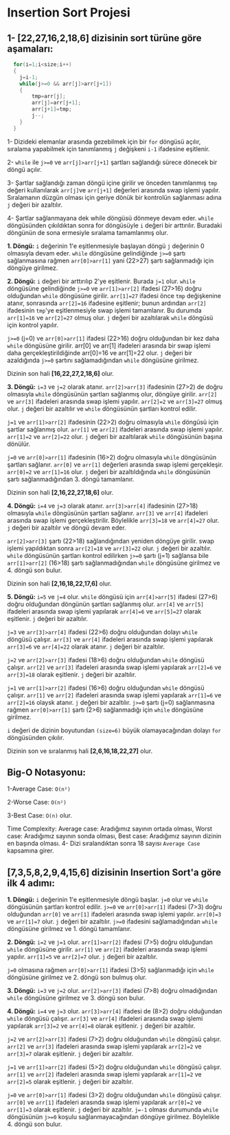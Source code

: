 # Insertion Sort Projesi

## 1- **[22,27,16,2,18,6]** dizisinin sort türüne göre aşamaları:

```c
  for(i=1;i<size;i++)
  {
    j=i-1;
    while(j>=0 && arr[j]>arr[j+1])
    {
    	tmp=arr[j];
    	arr[j]=arr[j+1];
    	arr[j+1]=tmp;
    	j--;
	}
  }
```
1- Dizideki elemanlar arasında gezebilmek için bir `for` döngüsü açılır, sıralama yapabilmek için tanımlanmış `j` değişkeni `i-1` ifadesine eşitlenir.

2- `while` ile `j>=0` ve `arr[j]>arr[j+1]` şartları sağlandığı sürece dönecek bir döngü açılır. 

3- Şartlar sağlandığı zaman döngü içine girilir ve önceden tanımlanmış `tmp` değeri kullanılarak `arr[j]`ve `arr[j+1]`  değerleri arasında swap işlemi yapılır. Sıralamanın düzgün olması için geriye dönük bir kontrolün sağlanması adına `j` değeri bir azaltılır.

4- Şartlar sağlanmayana dek while döngüsü dönmeye devam eder. `while` döngüsünden çıkıldıktan sonra for döngüsüyle `i` değeri bir arttırılır. Buradaki döngünün de sona ermesiyle sıralama tamamlanmış olur.

**1. Döngü:** `i` değerinin 1'e eşitlenmesiyle başlayan döngü `j` değerinin 0 olmasıyla devam eder. `while` döngüsüne gelindiğinde `j>=0` şartı sağlanmasına rağmen `arr[0]>arr[1]` yani (22>27) şartı sağlanmadığı için döngüye girilmez. 

**2. Döngü:** `i` değeri bir arttırılıp 2'ye eşitlenir. Burada `j=1` olur. `while` döngüsüne gelindiğinde `j>=0` ve `arr[1]>arr[2]` ifadesi (27>16) doğru olduğundan `while` döngüsüne girilir. `arr[1]=27` ifadesi önce `tmp` değişkenine atanır, sonrasında `arr[2]=16` ifadesine eşitlenir; bunun ardından `arr[2]` ifadesinin `tmp`'ye eşitlenmesiyle swap işlemi tamamlanır. Bu durumda `arr[1]=16` ve `arr[2]=27` olmuş olur. `j` değeri bir azaltılarak `while` döngüsü için kontrol yapılır.

`j>=0` (j=0) ve `arr[0]>arr[1]` ifadesi (22>16) doğru olduğundan bir kez daha `while` döngüsüne girilir. arr[0] ve arr[1] ifadeleri arasında bir swap işlemi daha gerçekleştirildiğinde arr[0]=16 ve arr[1]=22 olur. `j` değeri bir azaldığında `j>=0` şartını sağlamadığından `while` döngüsüne girilmez.

Dizinin son hali **[16,22,27,2,18,6]** olur.

**3. Döngü:** `i=3` ve `j=2` olarak atanır. `arr[2]>arr[3]` ifadesinin (27>2) de doğru olmasıyla `while` döngüsünün şartları sağlanmış olur, döngüye girilir. `arr[2]` ve `arr[3]` ifadeleri arasında swap işlemi yapılır. `arr[2]=2` ve `arr[3]=27` olmuş olur. `j` değeri bir azaltılır ve `while` döngüsünün şartları kontrol edilir.

`j=1` ve `arr[1]>arr[2]` ifadesinin (22>2) doğru olmasıyla `while` döngüsü için şartlar sağlanmış olur. `arr[1]` ve `arr[2]` ifadeleri arasında swap işlemi yapılır. `arr[1]=2` ve `arr[2]=22` olur. `j` değeri bir azaltılarak `while` döngüsünün başına dönülür.

`j=0` ve `arr[0]>arr[1]` ifadesinin (16>2) doğru olmasıyla `while` döngüsünün şartları sağlanır. `arr[0]` ve `arr[1]` değerleri arasında swap işlemi gerçekleşir. `arr[0]=2` ve `arr[1]=16` olur. `j` değeri bir azaltıldığında `while` döngüsünün şartı sağlanmadığından 3. döngü tamamlanır. 

Dizinin son hali **[2,16,22,27,18,6]** olur.

**4. Döngü:** `i=4` ve `j=3` olarak atanır. `arr[3]>arr[4]` ifadesinin (27>18) olmasıyla `while` döngüsünün şartları sağlanır. `arr[3]` ve `arr[4]` ifadeleri arasında swap işlemi gerçekleştirilir. Böylelikle `arr[3]=18` ve `arr[4]=27` olur. `j` değeri bir azaltılır ve döngü devam eder.

`arr[2]>arr[3]` şartı (22>18) sağlandığından yeniden döngüye girilir. swap işlemi yapıldıktan sonra `arr[2]=18` ve `arr[3]=22` olur. `j` değeri bir azaltılır.
`while` döngüsünün şartları kontrol edilirken `j>=0` şartı (j=1) sağlansa bile `arr[1]>arr[2]` (16>18) şartı sağlanmadığından `while` döngüsüne girilmez ve 4. döngü son bulur.

Dizinin son hali **[2,16,18,22,17,6]** olur. 

**5. Döngü:** `i=5` ve `j=4` olur. `while` döngüsü için `arr[4]>arr[5]` ifadesi (27>6) doğru olduğundan döngünün şartları sağlanmış olur. `arr[4]` ve `arr[5]` ifadeleri arasında swap işlemi yapılarak `arr[4]=6` ve `arr[5]=27` olarak eşitlenir. `j` değeri bir azaltılır.

`j=3` ve `arr[3]>arr[4]` ifadesi (22>6) doğru olduğundan dolayı `while` döngüsü çalışır. `arr[3]` ve `arr[4]` ifadeleri arasında swap işlemi yapılarak `arr[3]=6` ve `arr[4]=22` olarak atanır. `j` değeri bir azaltılır.

`j=2` ve `arr[2]>arr[3]` ifadesi (18>6) doğru olduğundan `while` döngüsü çalışır. `arr[2]` ve `arr[3]` ifadeleri arasında swap işlemi yapılarak `arr[2]=6` ve `arr[3]=18` olarak eşitlenir. `j` değeri bir azaltılır.

`j=1` ve `arr[1]>arr[2]` ifadesi (16>6) doğru olduğundan `while` döngüsü çalışır. `arr[1]` ve `arr[2]` ifadeleri arasında swap işlemi yapılarak `arr[1]=6` ve `arr[2]=16` olaysk atanır. `j` değeri bir azaltılır. `j>=0` şartı (j=0) sağlanmasına  rağmen `arr[0]>arr[1]` şartı (2>6) sağlanmadığı için `while` döngüsüne girilmez.

`i` değeri de dizinin boyutundan `(size=6)` büyük olamayacağından dolayı `for` döngüsünden çıkılır. 

Dizinin son ve sıralanmış hali **[2,6,16,18,22,27]** olur.

## Big-O Notasyonu:

1-Average Case: `O(n²)`

2-Worse Case: `O(n²)`

3-Best Case: `O(n)` olur.

Time Complexity: 
Average case: Aradığımız sayının ortada olması, Worst case: Aradığımız sayının sonda olması, Best case: Aradığımız sayının dizinin en başında olması.
4- Dizi sıralandıktan sonra 18 sayısı `Average Case` kapsamına girer.


## [7,3,5,8,2,9,4,15,6] dizisinin Insertion Sort'a göre ilk 4 adımı: 


**1. Döngü:** `i` değerinin 1'e eşitlenmesiyle döngü başlar. `j=0` olur ve `while` döngüsünün şartları kontrol edilir. `j>=0` ve `arr[0]>arr[1]` ifadesi (7>3) doğru olduğundan `arr[0]` ve `arr[1]` ifadeleri arasında swap işlemi yapılır. `arr[0]=3` ve `arr[1]=7` olur. `j` değeri bir azaltılır. `j>=0` ifadesini sağlamadığından `while` döngüsüne girilmez ve 1. döngü tamamlanır. 

**2. Döngü:** `i=2` ve `j=1` olur. `arr[1]>arr[2]` ifadesi (7>5) doğru olduğundan `while` döngüsüne girilir. `arr[1]` ve `arr[2]` ifadeleri arasında swap işlemi yapılır. `arr[1]=5` ve `arr[2]=7` olur. `j` değeri bir azaltılır. 

`j=0` olmasına rağmen `arr[0]>arr[1]` ifadesi (3>5) sağlanmadığı için `while` döngüsüne girilmez ve 2. döngü son bulmuş olur.

**3. Döngü:** `i=3` ve `j=2` olur. `arr[2]>arr[3]` ifadesi (7>8) doğru olmadığından `while` döngüsüne girilmez ve 3. döngü son bulur.

**4. Döngü:**  `i=4` ve `j=3` olur. `arr[3]>arr[4]` ifadesi de (8>2) doğru olduğundan `while` döngüsü çalışır. `arr[3]` ve `arr[4]` ifadeleri arasında swap işlemi yapılarak `arr[3]=2` ve `arr[4]=8` olarak eşitlenir. `j` değeri bir azaltılır.

`j=2` ve `arr[2]>arr[3]` ifadesi (7>2) doğru olduğundan `while` döngüsü çalışır. `arr[2]` ve `arr[3]` ifadeleri arasında swap işlemi yapılarak `arr[2]=2` ve `arr[3]=7` olarak eşitlenir. `j` değeri bir azaltılır.

`j=1` ve `arr[1]>arr[2]` ifadesi (5>2) doğru olduğundan `while` döngüsü çalışır. `arr[1]` ve `arr[2]` ifadeleri arasında swap işlemi yapılarak `arr[1]=2` ve `arr[2]=5` olarak eşitlenir. `j` değeri bir azaltılır.

`j=0` ve `arr[0]>arr[1]` ifadesi (3>2) doğru olduğundan `while` döngüsü çalışır. `arr[0]` ve `arr[1]` ifadeleri arasında swap işlemi yapılarak `arr[0]=2` ve `arr[1]=3` olarak eşitlenir. `j` değeri bir azaltılır. `j=-1` olması durumunda `while` döngüsünün `j>=0` koşulu sağlanmayacağından döngüye girilmez. Böylelikle 4. döngü son bulur.
